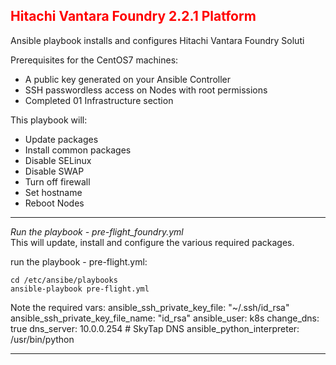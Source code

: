 ## <font color='red'>Hitachi Vantara Foundry 2.2.1 Platform</font>
Ansible playbook installs and configures Hitachi Vantara Foundry Soluti

Prerequisites for the CentOS7 machines:
* A public key generated on your Ansible Controller
* SSH passwordless access on Nodes with root permissions
* Completed 01 Infrastructure section

This playbook will:
* Update packages
* Install common packages
* Disable SELinux
* Disable SWAP
* Turn off firewall
* Set hostname
* Reboot Nodes

---

<em>Run the playbook - pre-flight_foundry.yml</em>  
This will update, install and configure the various required packages.



run the playbook - pre-flight.yml: 
```
cd /etc/ansibe/playbooks
ansible-playbook pre-flight.yml
```
Note the required vars:
    ansible_ssh_private_key_file: "~/.ssh/id_rsa"
    ansible_ssh_private_key_file_name: "id_rsa"
    ansible_user: k8s
    change_dns: true
    dns_server: 10.0.0.254 # SkyTap DNS
    ansible_python_interpreter: /usr/bin/python

---